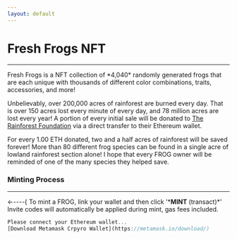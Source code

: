```yaml
---
layout: default
---
```

<h1 class="h1">Fresh Frogs NFT</h1>
<hr>
Fresh Frogs is a NFT collection of *4,040* randomly generated frogs that are each unique with thousands of different color combinations, traits, accessories, and more! 

Unbelievably, over 200,000 acres of rainforest are burned every day. That is over 150 acres lost every minute of every day, and 78 million acres are lost every year! A portion of every initial sale will be donated to [The Rainforest Foundation](https://rainforestfoundation.org/) via a direct transfer to their Ethereum wallet.

For every 1.00 ETH donated, two and a half acres of rainforest will be saved forever! More than 80 different frog species can be found in a single acre of lowland rainforest section alone! I hope that every FROG owner will be reminded of one of the many species they helped save.

<h3 class="h3">Minting Process</h3>
<hr>
←----{ To mint a FROG, link your wallet and then click '*<b>MINT</b> (transact)*'
Invite codes will automatically be applied during mint, gas fees included.

```js
Please connect your Ethereum wallet...
[Download Metamask Crpyro Wallet](https://metamask.io/download/)
```
